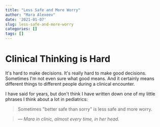 ```yaml
---
title: "Less Safe and More Worry"
author: "Mara Alexeev"
date: '2021-01-07'
slug: less-safe-and-more-worry
categories: []
tags: []
---
```


# Clinical Thinking is Hard

It's hard to make decisions. It's really hard to make good decisions. Sometimes I'm not even sure what good means. And it certainly means different things to different people during a clinical encounter. 

I have said for years, but don't think I have written down one of my little phrases I think about a lot in pediatrics:

> Sometimes "better safe than sorry" is less safe and more worry.

> *— Mara in clinic, almost every time, in her head.* 